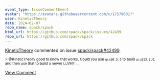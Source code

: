 ```yaml
---
event_type: IssueCommentEvent
avatar: "https://avatars.githubusercontent.com/u/17579601?"
user: KineticTheory
date: 2024-02-07
repo_name: spack/spack
html_url: https://github.com/spack/spack/issues/42499
repo_url: https://github.com/spack/spack
---
```


<a href='https://github.com/KineticTheory' target='_blank'>KineticTheory</a> commented on issue <a href='https://github.com/spack/spack/issues/42499' target='_blank'>spack/spack#42499</a>.

<small>> @KineticTheory good to know that works. Could you use `gcc@8.5.0` to build `gcc@13.2.0`, and then use that to build a newer LLVM?...</small>

<a href='https://github.com/spack/spack/issues/42499' target='_blank'>View Comment</a>